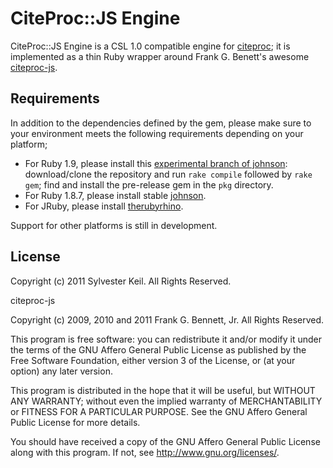 CiteProc::JS Engine
===================

CiteProc::JS Engine is a CSL 1.0 compatible engine for
[citeproc](http://rubygems.org/gems/citeproc); it is implemented as a
thin Ruby wrapper around Frank G. Benett's awesome
[citeproc-js](https://bitbucket.org/fbennett/citeproc-js/overview).


Requirements
------------

In addition to the dependencies defined by the gem, please make sure to
your environment meets the following requirements depending on your platform;

* For Ruby 1.9, please install this [experimental branch of johnson](https://github.com/inukshuk/johnson):
  download/clone the repository and run `rake compile` followed by `rake gem`;
  find and install the pre-release gem in the `pkg` directory.
* For Ruby 1.8.7, please install stable [johnson](https://github.com/jbarnette/johnson).
* For JRuby, please install [therubyrhino](https://github.com/cowboyd/therubyrhino).

Support for other platforms is still in development.


License
-------

Copyright (c) 2011  Sylvester Keil. All Rights Reserved.

citeproc-js

Copyright (c) 2009, 2010 and 2011 Frank G. Bennett, Jr. All Rights Reserved.

This program is free software: you can redistribute it and/or modify
it under the terms of the GNU Affero General Public License as published by
the Free Software Foundation, either version 3 of the License, or
(at your option) any later version.

This program is distributed in the hope that it will be useful,
but WITHOUT ANY WARRANTY; without even the implied warranty of
MERCHANTABILITY or FITNESS FOR A PARTICULAR PURPOSE.  See the
GNU Affero General Public License for more details.

You should have received a copy of the GNU Affero General Public License
along with this program.  If not, see <http://www.gnu.org/licenses/>.
